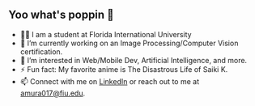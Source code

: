 ## Yoo what's poppin 👋
- 👨‍🎓 I am a student at Florida International University
- 🔭 I’m currently working on an Image Processing/Computer Vision certification.
- 🌱 I’m interested in Web/Mobile Dev, Artificial Intelligence, and more.
- ⚡ Fun fact: My favorite anime is The Disastrous Life of Saiki K.
- 📫 Connect with me on [LinkedIn](https://www.linkedin.com/in/amrit-murali/) or reach out to me at amura017@fiu.edu.

<!--
**AmritMurali/AmritMurali** is a ✨ _special_ ✨ repository because its `README.md` (this file) appears on your GitHub profile.

Here are some ideas to get you started:

- 🔭 I’m currently working on ...
- 🌱 I’m currently learning ...
- 👯 I’m looking to collaborate on ...
- 🤔 I’m looking for help with ...
- 💬 Ask me about ...
- 📫 How to reach me: ...
- 😄 Pronouns: ...
- ⚡ Fun fact: ...
-->
